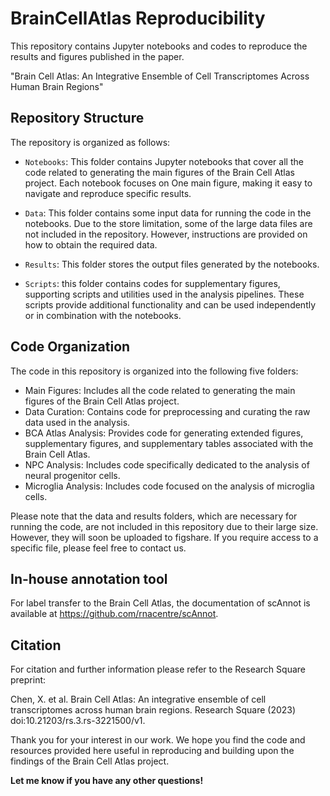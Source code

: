 # BrainCellAtlas Reproducibility

This repository contains Jupyter notebooks and codes to reproduce the results and figures published in the paper.

"Brain Cell Atlas: An Integrative Ensemble of Cell Transcriptomes Across Human Brain Regions"

## Repository Structure

The repository is organized as follows:

- `Notebooks`: This folder contains Jupyter notebooks that cover all the code related to generating the main figures of the Brain Cell Atlas project. Each notebook focuses on One main figure, making it easy to navigate and reproduce specific results.

- `Data`: This folder contains some input data for running the code in the notebooks. Due to the store limitation, some of the large data files are not included in the repository. However, instructions are provided on how to obtain the required data.

- `Results`: This folder stores the output files generated by the notebooks. 

- `Scripts`: this folder contains codes for supplementary figures, supporting scripts and utilities used in the analysis pipelines. These scripts provide additional functionality and can be used independently or in combination with the notebooks.

## Code Organization

The code in this repository is organized into the following five folders:

- Main Figures: Includes all the code related to generating the main figures of the Brain Cell Atlas project.
- Data Curation: Contains code for preprocessing and curating the raw data used in the analysis.
- BCA Atlas Analysis: Provides code for generating extended figures, supplementary figures, and supplementary tables associated with the Brain Cell Atlas.
- NPC Analysis: Includes code specifically dedicated to the analysis of neural progenitor cells.
- Microglia Analysis: Includes code focused on the analysis of microglia cells.

Please note that the data and results folders, which are necessary for running the code, are not included in this repository due to their large size. However, they will soon be uploaded to figshare. If you require access to a specific file, please feel free to contact us.

## In-house annotation tool
For label transfer to the Brain Cell Atlas, the documentation of scAnnot is available at https://github.com/rnacentre/scAnnot.


## Citation
For citation and further information please refer to the Research Square preprint: 

Chen, X. et al. Brain Cell Atlas: An integrative ensemble of cell transcriptomes across human brain regions. Research Square (2023) doi:10.21203/rs.3.rs-3221500/v1.

Thank you for your interest in our work. We hope you find the code and resources provided here useful in reproducing and building upon the findings of the Brain Cell Atlas project.

**Let me know if you have any other questions!**









